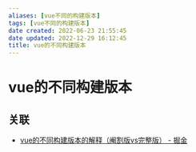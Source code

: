 ```yaml
---
aliases: [vue不同的构建版本]
tags: [vue不同的构建版本]
date created: 2022-06-23 21:55:45
date updated: 2022-12-29 16:12:45
title: vue的不同构建版本
---
```


# vue的不同构建版本

## 关联

- [vue的不同构建版本的解释（阉割版vs完整版） - 掘金](https://juejin.cn/post/7043991342166310942)
